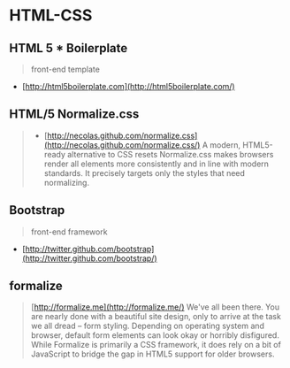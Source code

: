 # HTML-CSS

## HTML 5 * Boilerplate
> front-end template
* [http://html5boilerplate.com](http://html5boilerplate.com/)

## HTML/5 Normalize.css
> * [http://necolas.github.com/normalize.css](http://necolas.github.com/normalize.css/)
A modern, HTML5-ready alternative to CSS resets
Normalize.css makes browsers render all elements more consistently and in line with modern standards. It precisely targets only the styles that need normalizing.

## Bootstrap
> front-end framework
* [http://twitter.github.com/bootstrap](http://twitter.github.com/bootstrap/)

## formalize
> [http://formalize.me](http://formalize.me/)
We've all been there. You are nearly done with a beautiful site design, only to arrive at the task we all dread – form styling. Depending on operating system and browser, default form elements can look okay or horribly disfigured.
While Formalize is primarily a CSS framework, it does rely on a bit of JavaScript to bridge the gap in HTML5 support for older browsers.
